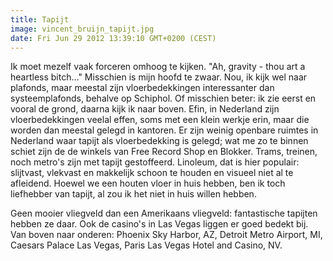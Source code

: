 ```yaml
---
title: Tapijt
image: vincent_bruijn_tapijt.jpg
date: Fri Jun 29 2012 13:39:10 GMT+0200 (CEST)
---
```


Ik moet mezelf vaak forceren omhoog te kijken. "Ah, gravity - thou art a heartless bitch..." Misschien is mijn hoofd te zwaar. Nou, ik kijk wel naar plafonds, maar meestal zijn vloerbedekkingen interessanter dan systeemplafonds, behalve op Schiphol. Of misschien beter: ik zie eerst en vooral de grond, daarna kijk ik naar boven. Efin, in Nederland zijn vloerbedekkingen veelal effen, soms met een klein werkje erin, maar die worden dan meestal gelegd in kantoren. Er zijn weinig openbare ruimtes in Nederland waar tapijt als vloerbedekking is gelegd; wat me zo te binnen schiet zijn de de winkels van Free Record Shop en Blokker. Trams, treinen, noch metro's zijn met tapijt gestoffeerd. Linoleum, dat is hier populair: slijtvast, vlekvast en makkelijk schoon te houden en visueel niet al te afleidend. Hoewel we een houten vloer in huis hebben, ben ik toch liefhebber van tapijt, al zou ik het niet in huis willen hebben.

Geen mooier vliegveld dan een Amerikaans vliegveld: fantastische tapijten hebben ze daar. Ook de casino's in Las Vegas liggen er goed bedekt bij. Van boven naar onderen: Phoenix Sky Harbor, AZ, Detroit Metro Airport, MI, Caesars Palace Las Vegas, Paris Las Vegas Hotel and Casino, NV.
